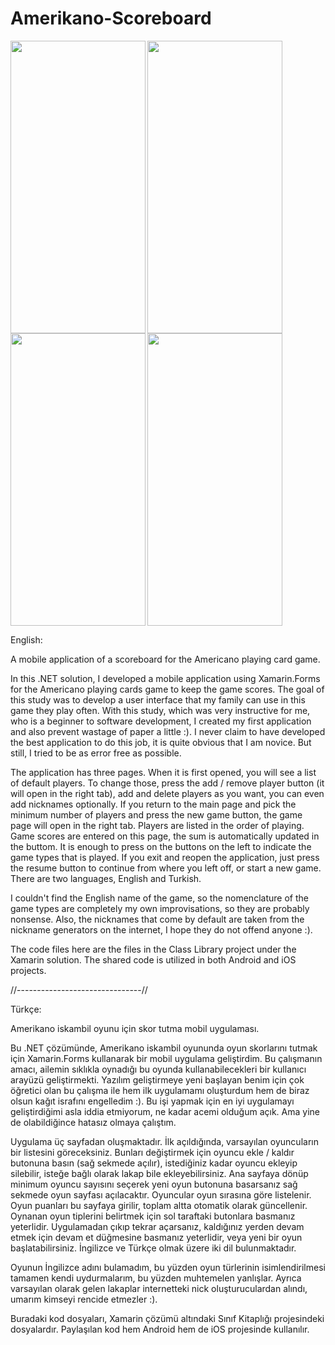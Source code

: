 # Amerikano-Scoreboard

<img src="https://user-images.githubusercontent.com/94300970/184557106-348efa02-83dc-4128-9c81-14327c715566.png" align="left" height="468" width="216">
<img src="https://user-images.githubusercontent.com/94300970/184557107-6fc25d50-1a23-4129-85fa-30f9eccce075.png" align="left" height="468" width="216">
<img src="https://user-images.githubusercontent.com/94300970/184615830-e592653d-ab1e-402e-8635-bc1899a94b2f.png" align="left" height="468" width="216">
<img src="https://user-images.githubusercontent.com/94300970/184557105-21caf57b-e213-41e3-8e12-3b604084d1bd.png" height="468" width="216">
<br>

English:

A mobile application of a scoreboard for the Americano playing card game.

In this .NET solution, I developed a mobile application using Xamarin.Forms for the Americano playing cards game to keep the game scores. The goal of this study was to develop a user interface that my family can use in this game they play often. With this study, which was very instructive for me, who is a beginner to software development, I created my first application and also prevent wastage of paper a little :). I never claim to have developed the best application to do this job, it is quite obvious that I am novice. But still, I tried to be as error free as possible.

The application has three pages. When it is first opened, you will see a list of default players. To change those, press the add / remove player button (it will open in the right tab), add and delete players as you want, you can even add nicknames optionally. If you return to the main page and pick the minimum number of players and press the new game button, the game page will open in the right tab. Players are listed in the order of playing. Game scores are entered on this page, the sum is automatically updated in the buttom. It is enough to press on the buttons on the left to indicate the game types that is played. If you exit and reopen the application, just press the resume button to continue from where you left off, or start a new game. There are two languages, English and Turkish.

I couldn't find the English name of the game, so the nomenclature of the game types are completely my own improvisations, so they are probably nonsense. Also, the nicknames that come by default are taken from the nickname generators on the internet, I hope they do not offend anyone :).

The code files here are the files in the Class Library project under the Xamarin solution. The shared code is utilized in both Android and iOS projects.

//-------------------------------//

Türkçe:

Amerikano iskambil oyunu için skor tutma mobil uygulaması.

Bu .NET çözümünde, Amerikano iskambil oyununda oyun skorlarını tutmak için Xamarin.Forms kullanarak bir mobil uygulama geliştirdim. Bu çalışmanın amacı, ailemin sıklıkla oynadığı bu oyunda kullanabilecekleri bir kullanıcı arayüzü geliştirmekti. Yazılım geliştirmeye yeni başlayan benim için çok öğretici olan bu çalışma ile hem ilk uygulamamı oluşturdum hem de biraz olsun kağıt israfını engelledim :). Bu işi yapmak için en iyi uygulamayı geliştirdiğimi asla iddia etmiyorum, ne kadar acemi olduğum açık. Ama yine de olabildiğince hatasız olmaya çalıştım.

Uygulama üç sayfadan oluşmaktadır. İlk açıldığında, varsayılan oyuncuların bir listesini göreceksiniz. Bunları değiştirmek için oyuncu ekle / kaldır butonuna basın (sağ sekmede açılır), istediğiniz kadar oyuncu ekleyip silebilir, isteğe bağlı olarak lakap bile ekleyebilirsiniz. Ana sayfaya dönüp minimum oyuncu sayısını seçerek yeni oyun butonuna basarsanız sağ sekmede oyun sayfası açılacaktır. Oyuncular oyun sırasına göre listelenir. Oyun puanları bu sayfaya girilir, toplam altta otomatik olarak güncellenir. Oynanan oyun tiplerini belirtmek için sol taraftaki butonlara basmanız yeterlidir. Uygulamadan çıkıp tekrar açarsanız, kaldığınız yerden devam etmek için devam et düğmesine basmanız yeterlidir, veya yeni bir oyun başlatabilirsiniz. İngilizce ve Türkçe olmak üzere iki dil bulunmaktadır.

Oyunun İngilizce adını bulamadım, bu yüzden oyun türlerinin isimlendirilmesi tamamen kendi uydurmalarım, bu yüzden muhtemelen yanlışlar. Ayrıca varsayılan olarak gelen lakaplar internetteki nick oluşturuculardan alındı, umarım kimseyi rencide etmezler :).

Buradaki kod dosyaları, Xamarin çözümü altındaki Sınıf Kitaplığı projesindeki dosyalardır. Paylaşılan kod hem Android hem de iOS projesinde kullanılır.
